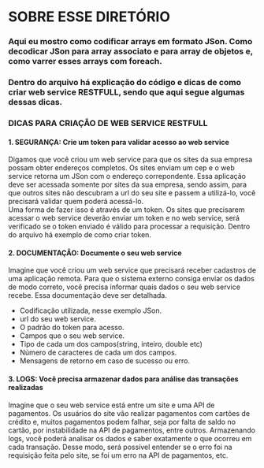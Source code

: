 SOBRE ESSE DIRETÓRIO
====================

### Aqui eu mostro como codificar arrays em formato JSon. Como decodicar JSon para array associato e para array de objetos e, como varrer esses arrays com foreach.

### Dentro do arquivo há explicação do código e dicas de como criar web service RESTFULL, sendo que aqui segue algumas dessas dicas.

### DICAS PARA CRIAÇÃO DE WEB SERVICE RESTFULL

#### 1. SEGURANÇA: Crie um token para validar acesso ao web service
  Digamos que você criou um web service para que os sites da sua empresa possam obter endereços completos. Os sites enviam um cep e o web service retorna um JSon com o endereço correpondente.
  Essa aplicação deve ser acessada somente por sites da sua empresa, sendo assim, para que outros sites não descubram a url do seu site e passem a utilizá-lo, você precisará validar quem poderá acessá-lo.	
  Uma forma de fazer isso é através de um token.
  Os sites que precisarem acessar o web service deverão enviar um token e no web service, será verificado se o token enviado é válido para processar a requisição.
  Dentro do arquivo há exemplo de como criar token.

#### 2. DOCUMENTAÇÃO: Documente o seu web service
  Imagine que você criou um web service que precisará receber cadastros de uma aplicação remota.
  Para que o sistema externo consiga enviar os dados de modo correto, você precisa informar quais dados o seu web service recebe.
  Essa documentação deve ser detalhada. 
  - Codificação utilizada, nesse exemplo JSon.
  - url do seu web service.
  - O padrão do token para acesso.
  - Campos que o seu web service.
  - Tipo de cada um dos campos(string, inteiro, double etc)
  - Número de caracteres de cada um dos campos.
  - Mensagens de retorno em caso de sucesso ou erro. 

#### 3. LOGS: Você precisa armazenar dados para análise das transações realizadas
  Imagine que o seu web service está entre um site e uma API de pagamentos.
  Os usuários do site vão realizar pagamentos com cartões de crédito e, muitos pagamentos podem falhar, seja por falta de saldo no cartão, por instabilidade na API de pagamentos, entre outros.
  Armazenando logs, você poderá analisar os dados e saber exatamente o que ocorreu em cada transação. Desse modo, será possível entender se o erro foi na requisição feita pelo site, se foi um erro na API de pagamentos, etc.


